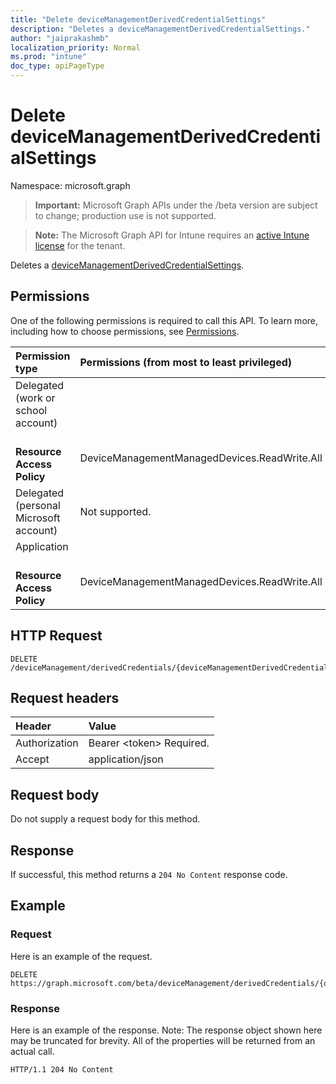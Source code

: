 ```yaml
---
title: "Delete deviceManagementDerivedCredentialSettings"
description: "Deletes a deviceManagementDerivedCredentialSettings."
author: "jaiprakashmb"
localization_priority: Normal
ms.prod: "intune"
doc_type: apiPageType
---
```


# Delete deviceManagementDerivedCredentialSettings

Namespace: microsoft.graph

> **Important:** Microsoft Graph APIs under the /beta version are subject to change; production use is not supported.

> **Note:** The Microsoft Graph API for Intune requires an [active Intune license](https://go.microsoft.com/fwlink/?linkid=839381) for the tenant.

Deletes a [deviceManagementDerivedCredentialSettings](../resources/intune-shared-devicemanagementderivedcredentialsettings.md).

## Permissions
One of the following permissions is required to call this API. To learn more, including how to choose permissions, see [Permissions](/graph/permissions-reference).

<!-- { "blockType": "ignored"  } // Note: Removing this line will cause the permissions autogeneration tool to overwrite the table. -->
|Permission type|Permissions (from most to least privileged)|
|:---|:---|
|Delegated (work or school account)||
|&nbsp; &nbsp; **Resource Access Policy**|DeviceManagementManagedDevices.ReadWrite.All|
|Delegated (personal Microsoft account)|Not supported.|
|Application||
|&nbsp; &nbsp; **Resource Access Policy**|DeviceManagementManagedDevices.ReadWrite.All|

## HTTP Request
<!-- {
  "blockType": "ignored"
}
-->
``` http
DELETE /deviceManagement/derivedCredentials/{deviceManagementDerivedCredentialSettingsId}
```

## Request headers
|Header|Value|
|:---|:---|
|Authorization|Bearer &lt;token&gt; Required.|
|Accept|application/json|

## Request body
Do not supply a request body for this method.

## Response
If successful, this method returns a `204 No Content` response code.

## Example

### Request
Here is an example of the request.
``` http
DELETE https://graph.microsoft.com/beta/deviceManagement/derivedCredentials/{deviceManagementDerivedCredentialSettingsId}
```

### Response
Here is an example of the response. Note: The response object shown here may be truncated for brevity. All of the properties will be returned from an actual call.
``` http
HTTP/1.1 204 No Content
```
